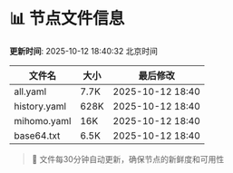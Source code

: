 # 📊 节点文件信息

**更新时间**: 2025-10-12 18:40:32 北京时间

| 文件名 | 大小 | 最后修改 |
|--------|------|----------|
| all.yaml | 7.7K | 2025-10-12 18:40 |
| history.yaml | 628K | 2025-10-12 18:40 |
| mihomo.yaml | 16K | 2025-10-12 18:40 |
| base64.txt | 6.5K | 2025-10-12 18:40 |

> 🔄 文件每30分钟自动更新，确保节点的新鲜度和可用性
